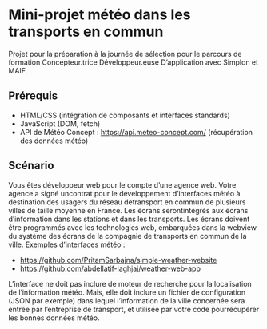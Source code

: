 # Mini-projet météo dans les transports en commun

Projet pour la préparation à la journée de sélection pour le parcours de formation Concepteur.trice Développeur.euse D’application avec Simplon et MAIF.

## Prérequis

- HTML/CSS (intégration de composants et interfaces standards)
- JavaScript (DOM, fetch)
- API de Météo Concept : https://api.meteo-concept.com/ (récupération des données météo)

## Scénario

Vous êtes développeur web pour le compte d’une agence web. Votre agence a signé uncontrat pour le développement d’interfaces météo à destination des usagers du réseau detransport en commun de plusieurs villes de taille moyenne en France. Les écrans serontintégrés aux écrans d’information dans les stations et dans les transports. Les écrans doivent être programmés avec les technologies web, embarquées dans la webview du système des écrans de la compagnie de transports en commun de la ville. Exemples d’interfaces météo :
- https://github.com/PritamSarbajna/simple-weather-website
- https://github.com/abdellatif-laghjaj/weather-web-app

L’interface ne doit pas inclure de moteur de recherche pour la localisation de l’information météo.
Mais, elle doit inclure un fichier de configuration (JSON par exemple) dans lequel l’information de la ville concernée sera entrée par l’entreprise de transport, et utilisée par votre code pourrécupérer les bonnes données météo.